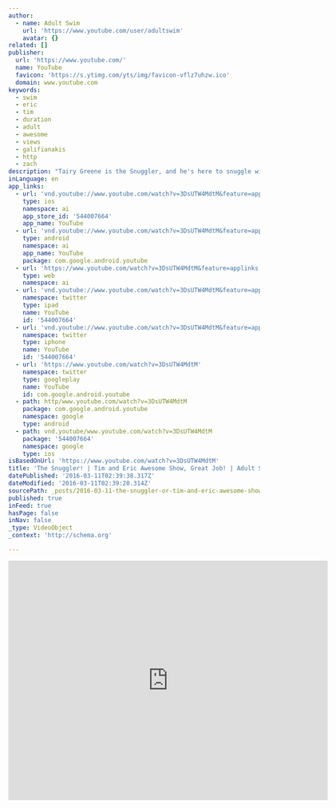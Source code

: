 ```yaml
---
author:
  - name: Adult Swim
    url: 'https://www.youtube.com/user/adultswim'
    avatar: {}
related: []
publisher:
  url: 'https://www.youtube.com/'
  name: YouTube
  favicon: 'https://s.ytimg.com/yts/img/favicon-vflz7uhzw.ico'
  domain: www.youtube.com
keywords:
  - swim
  - eric
  - tim
  - duration
  - adult
  - awesome
  - views
  - galifianakis
  - http
  - zach
description: "Tairy Greene is the Snuggler, and he's here to snuggle with you. SUBSCRIBE: http://bit.ly/AdultSwimSubscribe About Tim and Eric Awesome Show, Great Job!: Tim and Eric Awesome Show, Great Job! is Adult Swim's number one gross-out comedy fever dream viewing experience. Tim Heidecker and Eric Wareheim are joined by special guests John C."
inLanguage: en
app_links:
  - url: 'vnd.youtube://www.youtube.com/watch?v=3DsUTW4MdtM&feature=applinks'
    type: ios
    namespace: ai
    app_store_id: '544007664'
    app_name: YouTube
  - url: 'vnd.youtube://www.youtube.com/watch?v=3DsUTW4MdtM&feature=applinks'
    type: android
    namespace: ai
    app_name: YouTube
    package: com.google.android.youtube
  - url: 'https://www.youtube.com/watch?v=3DsUTW4MdtM&feature=applinks'
    type: web
    namespace: ai
  - url: 'vnd.youtube://www.youtube.com/watch?v=3DsUTW4MdtM&feature=applinks'
    namespace: twitter
    type: ipad
    name: YouTube
    id: '544007664'
  - url: 'vnd.youtube://www.youtube.com/watch?v=3DsUTW4MdtM&feature=applinks'
    namespace: twitter
    type: iphone
    name: YouTube
    id: '544007664'
  - url: 'https://www.youtube.com/watch?v=3DsUTW4MdtM'
    namespace: twitter
    type: googleplay
    name: YouTube
    id: com.google.android.youtube
  - path: http/www.youtube.com/watch?v=3DsUTW4MdtM
    package: com.google.android.youtube
    namespace: google
    type: android
  - path: vnd.youtube/www.youtube.com/watch?v=3DsUTW4MdtM
    package: '544007664'
    namespace: google
    type: ios
isBasedOnUrl: 'https://www.youtube.com/watch?v=3DsUTW4MdtM'
title: 'The Snuggler! | Tim and Eric Awesome Show, Great Job! | Adult Swim'
datePublished: '2016-03-11T02:39:38.317Z'
dateModified: '2016-03-11T02:39:20.314Z'
sourcePath: _posts/2016-03-11-the-snuggler-or-tim-and-eric-awesome-show-great-job-or-adul.md
published: true
inFeed: true
hasPage: false
inNav: false
_type: VideoObject
_context: 'http://schema.org'

---
```

<iframe src="https://cdn.embedly.com/widgets/media.html?src=https%3A%2F%2Fwww.youtube.com%2Fembed%2F3DsUTW4MdtM%3Ffeature%3Doembed&amp;url=https%3A%2F%2Fwww.youtube.com%2Fwatch%3Fv%3D3DsUTW4MdtM&amp;image=https%3A%2F%2Fi.ytimg.com%2Fvi%2F3DsUTW4MdtM%2Fhqdefault.jpg&amp;key=b7d04c9b404c499eba89ee7072e1c4f7&amp;type=text%2Fhtml&amp;schema=youtube" width="640" height="480" scrolling="no" frameborder="0" allowfullscreen="allowfullscreen" style=""></iframe>